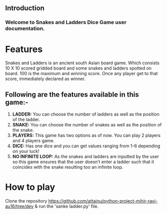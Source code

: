 ## Introduction
### Welcome to Snakes and Ladders Dice Game user documentation.

# Features
Snakes and Ladders is an ancient south Asian board game. Which consists 10 X 10 scored gridded board and some snakes and ladders spotted on board. 100 is the maximum and winning score. Once any player get to that score, immediately declared as winner.
## Following are the features available in this game:-
1. **LADDER:** You can choose the number of ladders as well as the position of the ladder.
2. **SNAKE:** You can choose the number of snakes as well as the position of the snake.
3. **PLAYERS:** This game has two options as of now. You can play 2 players and 4 players game.
4. **DICE:** Has one dice and you can get values ranging from 1-6 depending on your luck!
5. **NO INFINITE LOOP:** As the snakes and ladders are inputted by the user so this game ensures that the user doesn’t enter a ladder such that it coincides with the snake resulting too an infinite loop.

# How to play
Clone the repository https://github.com/attainu/python-project-mihir-ravi-au16/tree/dev & run the 'sanke ladder.py' file.